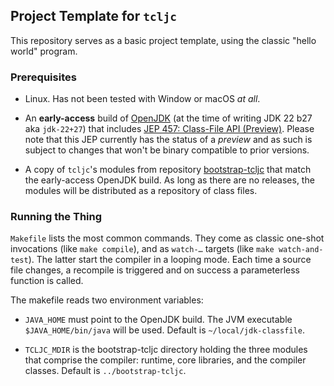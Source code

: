## Project Template for `tcljc`

This repository serves as a basic project template, using the classic
"hello world" program.

### Prerequisites

- Linux.  Has not been tested with Window or macOS *at all*.

- An **early-access** build of [OpenJDK](https://jdk.java.net/) (at
  the time of writing JDK 22 b27 aka `jdk-22+27`) that includes [JEP
  457: Class-File API (Preview)](https://openjdk.org/jeps/457).
  Please note that this JEP currently has the status of a *preview*
  and as such is subject to changes that won't be binary compatible to
  prior versions.

- A copy of `tcljc`'s modules from repository
  [bootstrap-tcljc](https://github.com/mva/bootstrap-tcljc) that match
  the early-access OpenJDK build.  As long as there are no releases,
  the modules will be distributed as a repository of class files.

### Running the Thing

`Makefile` lists the most common commands.  They come as classic
one-shot invocations (like `make compile`), and as `watch-…` targets
(like `make watch-and-test`).  The latter start the compiler in a
looping mode.  Each time a source file changes, a recompile is
triggered and on success a parameterless function is called.

The makefile reads two environment variables:

- `JAVA_HOME` must point to the OpenJDK build.  The JVM executable
  `$JAVA_HOME/bin/java` will be used.  Default is
  `~/local/jdk-classfile`.

- `TCLJC_MDIR` is the bootstrap-tcljc directory holding the three
  modules that comprise the compiler: runtime, core libraries, and the
  compiler classes.  Default is `../bootstrap-tcljc`.
